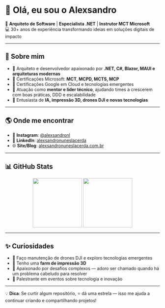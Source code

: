 # 👋 Olá, eu sou o Alexsandro  

🎯 **Arquiteto de Software** | **Especialista .NET** | **Instrutor MCT Microsoft**  
💻 30+ anos de experiência transformando ideias em soluções digitais de impacto  

---

## 🚀 Sobre mim  
- 🔹 Arquiteto e desenvolvedor apaixonado por **.NET, C#, Blazor, MAUI e arquiteturas modernas**  
- 🔹 Certificações Microsoft: **MCT, MCPD, MCTS, MCP**  
- 🔹 Certificações Google em Cloud e tecnologias emergentes  
- 🔹 Atuação como **mentor e líder técnico**, ajudando times a crescerem com boas práticas, DDD e escalabilidade  
- 🔹 Entusiasta de **IA, impressão 3D, drones DJI e novas tecnologias**  

---

## 🌎 Onde me encontrar  
- 📸 **Instagram**: [@alexsandronl](https://instagram.com/alexsandronl)  
- 💼 **LinkedIn**: [alexsandronuneslacerda](https://www.linkedin.com/in/alexsandronuneslacerda)  
- 🌐 **Site/Blog**: [alexsandronuneslacerda.com.br](https://www.alexsandronuneslacerda.com.br)  

---

## 📊 GitHub Stats  
<div align="center">
  <img height="160em" src="https://github-readme-stats.vercel.app/api?username=alexsandronl&show_icons=true&theme=radical&count_private=true" />
  <img height="160em" src="https://github-readme-stats.vercel.app/api/top-langs/?username=alexsandronl&layout=compact&langs_count=7&theme=radical"/>
</div>

---

## ✨ Curiosidades  
- 🚁 Faço manutenção de drones DJI e exploro tecnologias emergentes  
- 🎨 Tenho uma **farm de impressão 3D**  
- 🧩 Apaixonado por desafios complexos — adoro ser chamado quando há um problema cabeludo para resolver  
- 🎤 Palestrante em eventos sobre tecnologia e inovação  

---

💡 **Dica**: Se curtir algum repositório, ⭐ dá uma estrela — isso me ajuda a continuar criando e compartilhando projetos!
